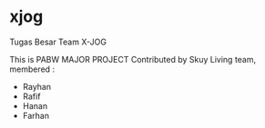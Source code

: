 # xjog
Tugas Besar Team X-JOG

This is PABW MAJOR PROJECT
Contributed by Skuy Living team,
membered : 
- Rayhan
- Rafif
- Hanan
- Farhan
